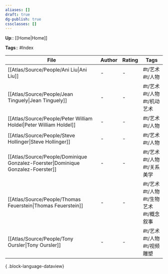 ```yaml
---
aliases: []
draft: true
dg-publish: true
cssclasses: []
---
```


**Up**:: [[Home\|Home]]

**Tags**:: #Index

| File                                                                                | Author | Rating | Tags                        |
| ----------------------------------------------------------------------------------- | ------ | ------ | --------------------------- |
| [[Atlas/Source/People/Ani Liu\|Ani Liu]]                                         | _\-_   | \-     | #t/艺术 #t/人物                 |
| [[Atlas/Source/People/Jean Tinguely\|Jean Tinguely]]                             | _\-_   | \-     | #t/艺术 #t/人物 #t/机动艺术         |
| [[Atlas/Source/People/Peter William Holdel\|Peter William Holdel]]               | _\-_   | \-     | #t/艺术 #t/人物                 |
| [[Atlas/Source/People/Steve Hollinger\|Steve Hollinger]]                         | _\-_   | \-     | #t/艺术 #t/人物                 |
| [[Atlas/Source/People/Dominique Gonzalez-Foerster\|Dominique Gonzalez-Foerster]] | _\-_   | \-     | #t/艺术 #t/人物 #t/关系美学         |
| [[Atlas/Source/People/Thomas Feuerstein\|Thomas Feuerstein]]                     | _\-_   | \-     | #t/艺术 #t/人物 #t/生物艺术 #t/概念叙事 |
| [[Atlas/Source/People/Tony Oursler\|Tony Oursler]]                               | _\-_   | \-     | #t/艺术 #t/人物 #t/视频雕塑         |

{ .block-language-dataview}
